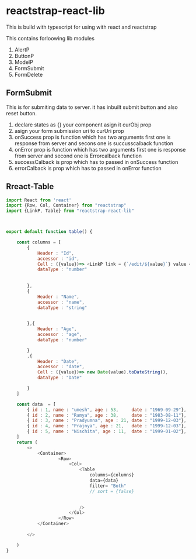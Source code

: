 # reactstrap-react-lib

This is build with typescript for using  with react and reactstrap

This contains forloowing lib modules
1. AlertP
2. ButtonP
3. ModelP
4. FormSubmit
5. FormDelete

## FormSubmit
This is for submiting data to server. it has inbuilt submit button and also reset button.
1. declare states as {} your component asign it curObj prop
2. asign your form submission uri to curUri prop
3. onSuccess prop is function which has two arguments first one is response from server and secons one is succusscalback function
4. onError prop is function which has two arguments first one is response from server and second one is Errorcalback function
5. successCalback is prop which has to passed in onSuccess function
6. errorCalback is prop which has to passed in onError function


## Rreact-Table

```javascript
import React from 'react'
import {Row, Col, Container} from "reactstrap"
import {LinkP, Table} from "reactstrap-react-lib"



export default function table() {

    const columns = [
        {
            Header : "Id",
            accessor : "id",
            Cell : ({value})=> <LinkP link = {`/edit/${value}`} value = {value} />,
            dataType : "number"
            
    
        },
        {
            Header : "Name",
            accessor : "name",
            dataType : "string"

            
        },{
            Header : "Age",
            accessor : "age",
            dataType : "number"

        }
        ,{
            Header : "Date",
            accessor : "date",
            Cell : ({value})=> new Date(value).toDateString(),
            dataType : "Date"

        }
    ]

    const data  = [
        { id : 1, name : "umesh", age : 53,     date : "1969-09-29"},
        { id : 2, name : "Ramya", age : 38,     date : "1983-08-11"},
        { id : 3, name : "Pradyumna", age : 21, date : "1999-12-03"},
        { id : 4, name : "Prajnya", age : 21,   date : "1999-12-03"},
        { id : 5, name : "Nischita", age : 11,  date : "1999-01-02"},
    ]
    return (
        <>
            <Container>
                    <Row>
                        <Col>
                            <Table
                                columns={columns}
                                data={data}
                                filter= "Both"
                                // sort = {false}
                                

                            />
                        </Col>
                    </Row>
            </Container>
            
        </>

    )
}



```

